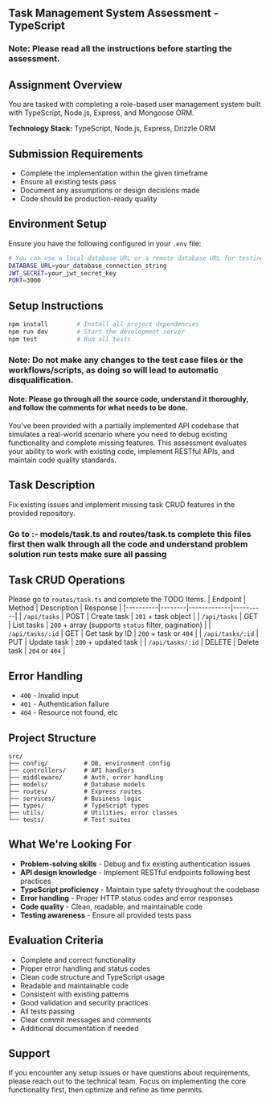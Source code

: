 
## Task Management System Assessment - TypeScript
### Note: Please read all the instructions before starting the assessment.

## Assignment Overview

You are tasked with completing a role-based user management system built with TypeScript, Node.js, Express, and Mongoose ORM.

**Technology Stack:** TypeScript, Node.js, Express, Drizzle ORM

## Submission Requirements
- Complete the implementation within the given timeframe
- Ensure all existing tests pass
- Document any assumptions or design decisions made
- Code should be production-ready quality

## Environment Setup
Ensure you have the following configured in your `.env` file:
```bash
# You can use a local database URL or a remote database URL for testing.
DATABASE_URL=your_database_connection_string
JWT_SECRET=your_jwt_secret_key
PORT=3000
```

## Setup Instructions
```bash
npm install        # Install all project dependencies
npm run dev        # Start the development server
npm test           # Run all tests
```
### Note: Do not make any changes to the test case files or the workflows/scripts, as doing so will lead to automatic disqualification.

#### Note: Please go through all the source code, understand it thoroughly, and follow the comments for what needs to be done.

You've been provided with a partially implemented API codebase that simulates a real-world scenario where you need to debug existing functionality and complete missing features. This assessment evaluates your ability to work with existing code, implement RESTful APIs, and maintain code quality standards.

## Task Description

Fix existing issues and implement missing task CRUD features in the provided repository.
### Go to :- models/task.ts and routes/task.ts complete this files first then walk through all the code and understand problem solution run tests make sure all passing

## Task CRUD Operations
Please go to `routes/task.ts` and complete the TODO Items.
| Endpoint | Method | Description | Response |
|----------|--------|-------------|----------|
| `/api/tasks` | POST | Create task | `201` + task object |
| `/api/tasks` | GET | List tasks | `200` + array (supports `status` filter, pagination) |
| `/api/tasks/:id` | GET | Get task by ID | `200` + task or `404` |
| `/api/tasks/:id` | PUT | Update task | `200` + updated task |
| `/api/tasks/:id` | DELETE | Delete task | `204` or `404` |

## Error Handling
- `400` - Invalid input
- `401` - Authentication failure  
- `404` - Resource not found, etc

## Project Structure
```
src/
├── config/          # DB, environment config
├── controllers/     # API handlers
├── middleware/      # Auth, error handling
├── models/          # Database models
├── routes/          # Express routes
├── services/        # Business logic
├── types/           # TypeScript types
├── utils/           # Utilities, error classes
└── tests/           # Test suites
```

## What We're Looking For
- **Problem-solving skills** - Debug and fix existing authentication issues
- **API design knowledge** - Implement RESTful endpoints following best practices
- **TypeScript proficiency** - Maintain type safety throughout the codebase
- **Error handling** - Proper HTTP status codes and error responses 
- **Code quality** - Clean, readable, and maintainable code
- **Testing awareness** - Ensure all provided tests pass

## Evaluation Criteria
- Complete and correct functionality
- Proper error handling and status codes
- Clean code structure and TypeScript usage
- Readable and maintainable code
- Consistent with existing patterns
- Good validation and security practices
- All tests passing
- Clear commit messages and comments
- Additional documentation if needed


## Support
If you encounter any setup issues or have questions about requirements, please reach out to the technical team. Focus on implementing the core functionality first, then optimize and refine as time permits.
